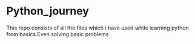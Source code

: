 # Python_journey
This repo consists of all the files which i have used while learning python from basics.Even solving basic problems 
